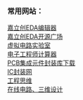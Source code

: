 ### 常用网站：
[嘉立创EDA编辑器](https://lceda.cn/)<br>
[嘉立创EDA开源广场](https://oshwhub.com/explore)<br>
[虚拟电路实验室](https://falstad.com/circuit/circuitjs.html)<br>
[电子工程师计算器](https://www.json.cn/dianzi/)<br>
[PCB集成元件封装库下载](https://componentsearchengine.com/)<br>
[IC封装网](https://www.iclib.com/)<br>
[工程思维](https://theengineeringmindset.com/)<br>
[在线电路、三维设计](https://www.tinkercad.com/dashboard)<br>
